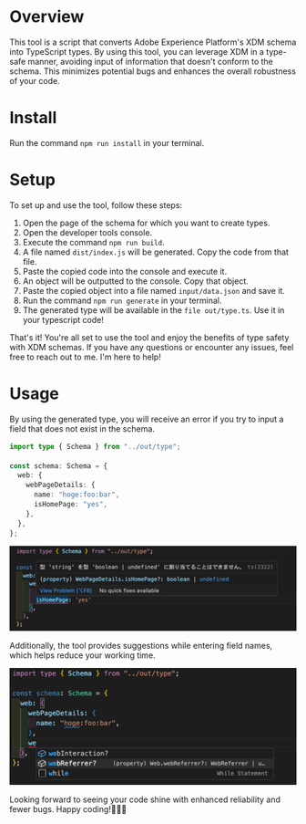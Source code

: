 # Overview

This tool is a script that converts Adobe Experience Platform's XDM schema into TypeScript types. By using this tool, you can leverage XDM in a type-safe manner, avoiding input of information that doesn't conform to the schema. This minimizes potential bugs and enhances the overall robustness of your code.

# Install

Run the command `npm run install` in your terminal.

# Setup

To set up and use the tool, follow these steps:

1. Open the page of the schema for which you want to create types.
2. Open the developer tools console.
3. Execute the command `npm run build`.
4. A file named `dist/index.js` will be generated. Copy the code from that file.
5. Paste the copied code into the console and execute it.
6. An object will be outputted to the console. Copy that object.
7. Paste the copied object into a file named `input/data.json` and save it.
8. Run the command `npm run generate` in your terminal.
9. The generated type will be available in the `file out/type.ts`. Use it in your typescript code!

That's it! You're all set to use the tool and enjoy the benefits of type safety with XDM schemas. If you have any questions or encounter any issues, feel free to reach out to me. I'm here to help!

# Usage

By using the generated type, you will receive an error if you try to input a field that does not exist in the schema.

```typescript
import type { Schema } from "../out/type";

const schema: Schema = {
  web: {
    webPageDetails: {
      name: "hoge:foo:bar",
      isHomePage: "yes",
    },
  },
};
```

<img src='./assets/typeerror.png' width='600px'/>

Additionally, the tool provides suggestions while entering field names, which helps reduce your working time.

<img src='./assets/suggestion.png' width='600px'/>

Looking forward to seeing your code shine with enhanced reliability and fewer bugs. Happy coding!🎉🎉🎉

